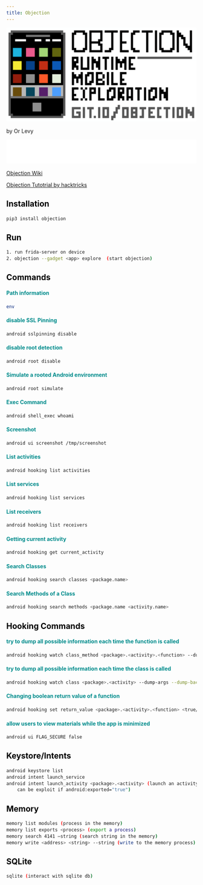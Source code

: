 ```yaml
---
title: Objection
---
```

![alt text](https://github.com/ImLevys/ImLevys.github.io/blob/main/Android/images/objection.png?raw=true)

by Or Levy 

![alt text](https://raw.githubusercontent.com/ImLevys/ImLevys.github.io/210227953ae032e4c68ca06862be39ca408c63cc/Android/images/reference.svg)

[Objection Wiki](https://github.com/sensepost/objection/wiki) 

[Objection Tutotrial by hacktricks](https://book.hacktricks.xyz/mobile-apps-pentesting/android-app-pentesting/frida-tutorial/objection-tutorial)

<h2 style="color:#000000">Installation</h2>

```bash
pip3 install objection
```

<h2 style="color:#000000">Run</h2>

```bash
1. run frida-server on device
2. objection --gadget <app> explore  (start objection)
```

<h2 style="color:#000000">Commands</h2>

<h4 style="color:#008B8B">Path information</h4>

```bash
env
```

<h4 style="color:#008B8B">disable SSL Pinning</h4>

```bash
android sslpinning disable
```

<h4 style="color:#008B8B">disable root detection</h4>

```bash
android root disable
```

<h4 style="color:#008B8B">Simulate a rooted Android environment</h4>

```bash
android root simulate
```

<h4 style="color:#008B8B">Exec Command</h4>

```bash
android shell_exec whoami 
```

<h4 style="color:#008B8B">Screenshot</h4>

```bash
android ui screenshot /tmp/screenshot 
```

<h4 style="color:#008B8B">List activities</h4>

```bash
android hooking list activities
```

<h4 style="color:#008B8B">List services</h4>

```bash
android hooking list services
```

<h4 style="color:#008B8B">List receivers</h4>

```bash
android hooking list receivers 
```

<h4 style="color:#008B8B">Getting current activity</h4>

```bash
android hooking get current_activity 
```

<h4 style="color:#008B8B">Search Classes</h4>

```bash
android hooking search classes <package.name>
```

<h4 style="color:#008B8B">Search Methods of a Class</h4>

```bash
android hooking search methods <package.name <activity.name> 
```

<h2 style="color:#000000">Hooking Commands</h2>

<h4 style="color:#008B8B">try to dump all possible information each time the function is called</h4>

```bash
android hooking watch class_method <package>.<activity>.<function> --dump-args --dump-backtrace --dump-return
```
<h4 style="color:#008B8B"> try to dump all possible information each time the class is called</h4>

```bash 
android hooking watch class <package>.<activity> --dump-args --dump-backtrace --dump-return
```

<h4 style="color:#008B8B">Changing boolean return value of a function</h4>

```bash
android hooking set return_value <package>.<activity>.<function> <true/false> 
```

<h4 style="color:#008B8B">allow users to view materials while the app is minimized</h4>

```bash
android ui FLAG_SECURE false
```

<h2 style="color:#000000">Keystore/Intents</h2>

```bash
android keystore list
android intent launch_service
android intent launch_activity <package>.<activity> (launch an activity 
	can be exploit if android:exported="true")
```


<h2 style="color:#000000">Memory</h2>

```bash
memory list modules (process in the memory)
memory list exports <process> (export a process)
memory search 4141 –string (search string in the memory)
memory write <address> <string> --string (write to the memory process)
```

<h2 style="color:#000000">SQLite</h2>

```bash
sqlite (interact with sqlite db)
```





